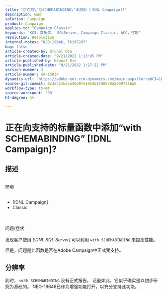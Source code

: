 ```yaml
---
title: "正在将\"与SCHEMABINDING\"添加到 [!DNL Campaign]?"
description: 描述
solution: Campaign
product: Campaign
applies-to: "Campaign Classic"
keywords: "KCS，数据库， SQLServer，Campaign Classic, ACC，性能"
resolution: Resolution
internal-notes: "NEO-19646, TK197287"
bug: false
article-created-by: Krunal Oza
article-created-date: "9/21/2022 1:13:05 PM"
article-published-by: Krunal Oza
article-published-date: "9/21/2022 1:27:22 PM"
version-number: 3
article-number: KA-15034
dynamics-url: "https://adobe-ent.crm.dynamics.com/main.aspx?forceUCI=1&pagetype=entityrecord&etn=knowledgearticle&id=65c3361d-af39-ed11-9db0-0022480867bd"
source-git-commit: 0c3e421beca46d9fe1952b1f98538a50697216a0
workflow-type: tm+mt
source-wordcount: '93'
ht-degree: 5%

---
```


# 正在向支持的标量函数中添加“with SCHEMABINDING” [!DNL Campaign]?

## 描述

<br>环境<br><br>
- [!DNL Campaign]
- Classic



<br><br>问题/症状<br><br>
发现客户使用 *[!DNL SQL Server]* 可以利用 `with SCHEMABINDING` 来提高性能。

但是，问题是此函数是否在Adobe Campaign中正式受支持。


## 分辨率


此时， `with SCHEMABINDING` 没有正式报告。 话虽如此，它似乎确实是以初步研究为基础的。 NEO-19646已作为增强功能打开，以充分支持此功能。
